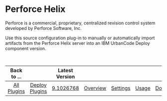 
Perforce Helix
==============


Perforce is a commercial, proprietary, centralized revision control system developed by Perforce Software, Inc.


Use 
this source configuration plug-in to manually or automatically import artifacts from the Perforce Helix server into an 
IBM UrbanCode Deploy component version.


 




|Back to ...||Latest Version|||||
| :---: | :---: | :---: | :---: | :---: | :---: | :---: |
|[All Plugins](../../index.md)|[Deploy Plugins](../README.md)|[9.1026768](https://raw.githubusercontent.com/UrbanCode/IBM-UCD-PLUGINS/main/files/PerforceSourceConfig/PerforceSourceConfig-9.1026768.zip)|[Overview](overview.md)|[Settings](settings.md)|[Usage](usage.md)|[Downloads](downloads.md)|
